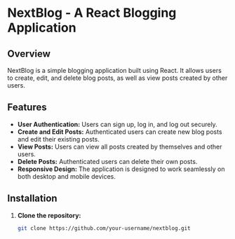 # NextBlog - A React Blogging Application

## Overview

NextBlog is a simple blogging application built using React. It allows users to create, edit, and delete blog posts, as well as view posts created by other users.

## Features

- **User Authentication:** Users can sign up, log in, and log out securely.
- **Create and Edit Posts:** Authenticated users can create new blog posts and edit their existing posts.
- **View Posts:** Users can view all posts created by themselves and other users.
- **Delete Posts:** Authenticated users can delete their own posts.
- **Responsive Design:** The application is designed to work seamlessly on both desktop and mobile devices.

## Installation

1. **Clone the repository:**

   ```bash
   git clone https://github.com/your-username/nextblog.git
